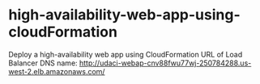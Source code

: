 # high-availability-web-app-using-cloudFormation
Deploy a high-availability web app using CloudFormation
URL of Load Balancer DNS name: http://udaci-webap-cnv88fwu77wj-250784288.us-west-2.elb.amazonaws.com/